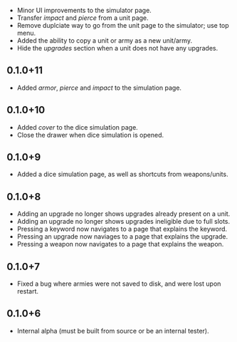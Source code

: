 * Minor UI improvements to the simulator page.
* Transfer _impact_ and _pierce_ from a unit page.
* Remove duplciate way to go from the unit page to the simulator; use top menu.
* Added the ability to copy a unit or army as a new unit/army.
* Hide the _upgrades_ section when a unit does not have any upgrades.

## 0.1.0+11

* Added _armor_, _pierce_ and _impact_ to the simulation page.

## 0.1.0+10

* Added _cover_ to the dice simulation page.
* Close the drawer when dice simulation is opened.

## 0.1.0+9

* Added a dice simulation page, as well as shortcuts from weapons/units.

## 0.1.0+8

* Adding an upgrade no longer shows upgrades already present on a unit.
* Adding an upgrade no longer shows upgrades ineligible due to full slots.
* Pressing a keyword now navigates to a page that explains the keyword.
* Pressing an upgrade now naviages to a page that explains the upgrade.
* Pressing a weapon now navigates to a page that explains the weapon.

## 0.1.0+7

* Fixed a bug where armies were not saved to disk, and were lost upon restart.

## 0.1.0+6

* Internal alpha (must be built from source or be an internal tester).
